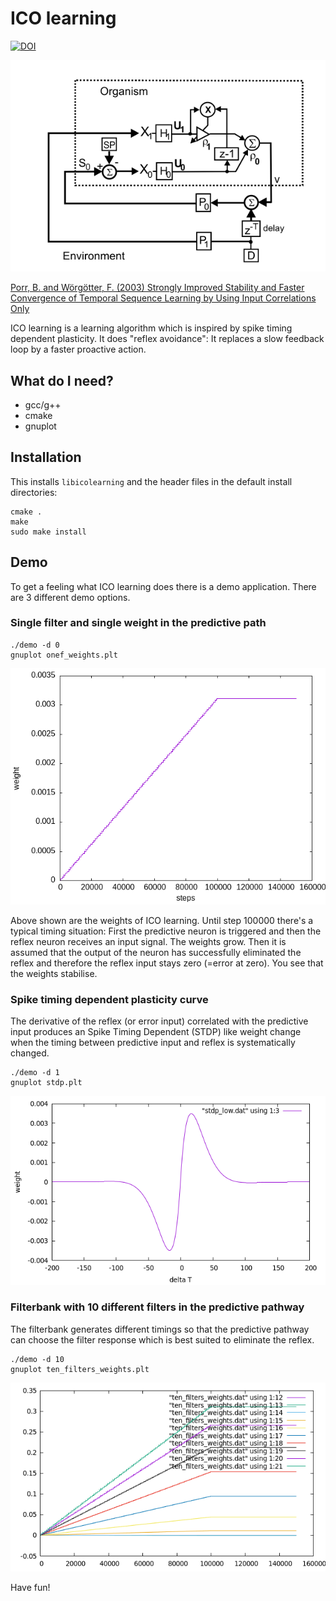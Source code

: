# ICO learning

[![DOI](https://zenodo.org/badge/397375628.svg)](https://zenodo.org/badge/latestdoi/397375628)

![alt tag](closedloop.png)

[Porr, B. and Wörgötter, F. (2003) Strongly Improved Stability and Faster Convergence of Temporal Sequence Learning by Using Input Correlations Only](https://direct.mit.edu/neco/article/18/6/1380/7111/Strongly-Improved-Stability-and-Faster-Convergence)

ICO learning is a learning algorithm which is inspired by spike timing
dependent plasticity. It does "reflex avoidance": It replaces
a slow feedback loop by a faster proactive action.


## What do I need?
  - gcc/g++
  - cmake
  - gnuplot


## Installation
This installs `libicolearning` and the header files
in the default install directories:
```
cmake .
make
sudo make install
```


## Demo
To get a feeling what ICO learning does there is a demo
application. There are 3 different demo options.

### Single filter and single weight in the predictive path

```
./demo -d 0
gnuplot onef_weights.plt
```

![alt tag](onef_out.png)

Above shown are the weights of ICO learning. Until step 100000
there's a typical timing situation: First the predictive
neuron is triggered and then the reflex neuron receives an input signal.
The weights grow. Then it is assumed that the output of the
neuron has successfully eliminated the reflex and therefore
the reflex input stays zero (=error at zero). You see that the weights
stabilise.


### Spike timing dependent plasticity curve

The derivative of the reflex (or error input) correlated with the predictive input produces
an Spike Timing Dependent (STDP) like weight change when the timing between predictive input
and reflex is systematically changed.


```
./demo -d 1
gnuplot stdp.plt
```

![alt tag](stdp.png)

### Filterbank with 10 different filters in the predictive pathway

The filterbank generates different timings so that the predictive pathway can choose
the filter response which is best suited to eliminate the reflex.

```
./demo -d 10
gnuplot ten_filters_weights.plt
```

![alt tag](ten_filt.png)

Have fun!
